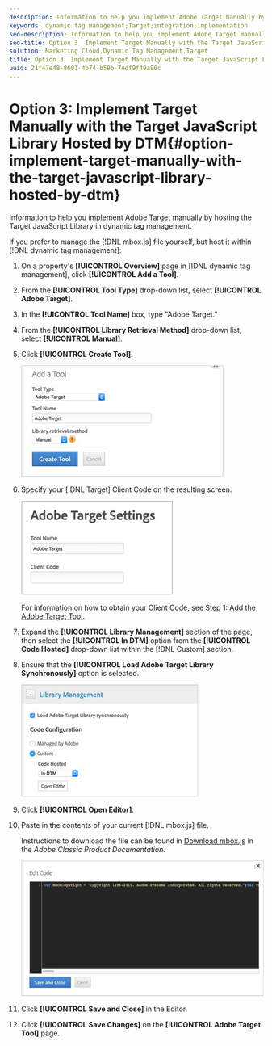 ```yaml
---
description: Information to help you implement Adobe Target manually by hosting the Target JavaScript Library in dynamic tag management.
keywords: dynamic tag management;Target;integration;implementation
seo-description: Information to help you implement Adobe Target manually by hosting the Target JavaScript Library in dynamic tag management.
seo-title: Option 3  Implement Target Manually with the Target JavaScript Library Hosted by DTM
solution: Marketing Cloud,Dynamic Tag Management,Target
title: Option 3  Implement Target Manually with the Target JavaScript Library Hosted by DTM
uuid: 21f47e48-8601-4b74-b59b-7edf9f49a86c
---
```


# Option 3: Implement Target Manually with the Target JavaScript Library Hosted by DTM{#option-implement-target-manually-with-the-target-javascript-library-hosted-by-dtm}

Information to help you implement Adobe Target manually by hosting the Target JavaScript Library in dynamic tag management.

If you prefer to manage the [!DNL mbox.js] file yourself, but host it within [!DNL dynamic tag management]: 

1. On a property's **[!UICONTROL Overview]** page in [!DNL dynamic tag management], click **[!UICONTROL Add a Tool]**.
1. From the **[!UICONTROL Tool Type]** drop-down list, select **[!UICONTROL Adobe Target]**.
1. In the **[!UICONTROL Tool Name]** box, type "Adobe Target."
1. From the **[!UICONTROL Library Retrieval Method]** drop-down list, select **[!UICONTROL Manual]**.
1. Click **[!UICONTROL Create Tool]**.

   ![Step Result](assets/manual_js.png)

1. Specify your [!DNL Target] Client Code on the resulting screen.

   ![Step Result](assets/manual_js_2.png)

   For information on how to obtain your Client Code, see [Step 1: Add the Adobe Target Tool](../../adobe-target-tool/step-1-add-adobe-target-tool/step-1-add-adobe-target-tool.md#concept-f9bfd490b0264f8693810eaed8a68203). 
1. Expand the **[!UICONTROL Library Management]** section of the page, then select the **[!UICONTROL In DTM]** option from the **[!UICONTROL Code Hosted]** drop-down list within the [!DNL Custom] section.
1. Ensure that the **[!UICONTROL Load Adobe Target Library Synchronously]** option is selected.

   ![Step Result](assets/manual_js_3.png)

1. Click **[!UICONTROL Open Editor]**.
1. Paste in the contents of your current [!DNL mbox.js] file.

   Instructions to download the file can be found in [Download mbox.js](https://marketing.adobe.com/resources/help/en_US/tnt/help/index.html?f=t_Downloading_mboxjs) in the *Adobe Classic Product Documentation*.

   ![](assets/manual_js_4.png)

1. Click **[!UICONTROL Save and Close]** in the Editor.
1. Click **[!UICONTROL Save Changes]** on the **[!UICONTROL Adobe Target Tool]** page.
